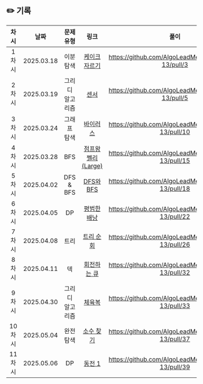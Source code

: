 ## ✏️ 기록   
 
 | 차시 |    날짜    | 문제유형 | 링크 | 풀이 |
 |:----:|:---------:|:----:|:-----:|:----:|
 | 1차시 | 2025.03.18 |  이분 탐색  | [케이크 자르기](https://www.acmicpc.net/problem/17179)|https://github.com/AlgoLeadMe/AlgoLeadMe-13/pull/3|
 | 2차시 | 2025.03.19 |  그리디 알고리즘  | [센서](https://www.acmicpc.net/problem/2212)|https://github.com/AlgoLeadMe/AlgoLeadMe-13/pull/5|
 | 3차시 | 2025.03.24 |  그래프 탐색  | [바이러스](https://www.acmicpc.net/problem/2606)|https://github.com/AlgoLeadMe/AlgoLeadMe-13/pull/10|
 | 4차시 | 2025.03.28 |  BFS  | [점프왕 쩰리 (Large)](https://www.acmicpc.net/problem/16174)|https://github.com/AlgoLeadMe/AlgoLeadMe-13/pull/15|
 | 5차시 | 2025.04.02 |  DFS & BFS  | [DFS와 BFS](https://www.acmicpc.net/problem/1260)|https://github.com/AlgoLeadMe/AlgoLeadMe-13/pull/18|
 | 6차시 | 2025.04.05 |  DP  | [평범한 배낭](https://www.acmicpc.net/problem/12865)|https://github.com/AlgoLeadMe/AlgoLeadMe-13/pull/22|
 | 7차시 | 2025.04.08 |  트리  | [트리 순회](https://www.acmicpc.net/problem/1991)|https://github.com/AlgoLeadMe/AlgoLeadMe-13/pull/26|
 | 8차시 | 2025.04.11 |  덱  | [회전하는 큐](https://www.acmicpc.net/problem/1021)|https://github.com/AlgoLeadMe/AlgoLeadMe-13/pull/32|
 | 9차시 | 2025.04.30 |  그리디 알고리즘  | [체육복](https://school.programmers.co.kr/learn/courses/30/lessons/42862)|https://github.com/AlgoLeadMe/AlgoLeadMe-13/pull/33|
 | 10차시 | 2025.05.04 |  완전 탐색  | [소수 찾기](https://school.programmers.co.kr/learn/courses/30/lessons/42839)|https://github.com/AlgoLeadMe/AlgoLeadMe-13/pull/37|
 | 11차시 | 2025.05.06 |  DP  | [동전 1](https://www.acmicpc.net/problem/2293)|https://github.com/AlgoLeadMe/AlgoLeadMe-13/pull/39|
